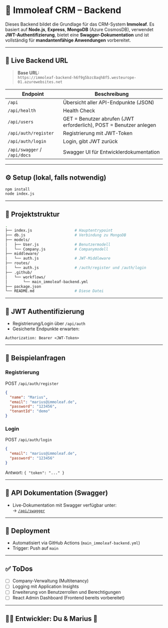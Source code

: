 # 📘 Immoleaf CRM – Backend

Dieses Backend bildet die Grundlage für das CRM-System **Immoleaf**. Es basiert auf **Node.js**, **Express**, **MongoDB** (Azure CosmosDB), verwendet **JWT-Authentifizierung**, bietet eine **Swagger-Dokumentation** und ist vollständig für **mandantenfähige Anwendungen** vorbereitet.

---

## 🔗 Live Backend URL

> **Base URL:**  
> `https://immoleaf-backend-h6f9g5bzc8aqh8f5.westeurope-01.azurewebsites.net`

| Endpoint                 | Beschreibung                                         |
|--------------------------|------------------------------------------------------|
| `/api`                   | Übersicht aller API-Endpunkte (JSON)                |
| `/api/health`            | Health Check                                        |
| `/api/users`            | GET = Benutzer abrufen (JWT erforderlich), POST = Benutzer anlegen |
| `/api/auth/register`     | Registrierung mit JWT-Token                         |
| `/api/auth/login`        | Login, gibt JWT zurück                              |
| `/api/swagger` / `/api/docs` | Swagger UI für Entwicklerdokumentation           |

---

## ⚙️ Setup (lokal, falls notwendig)

```bash
npm install
node index.js
```

---

## 🧭 Projektstruktur

```bash
.
├── index.js                   # Hauptentrypoint
├── db.js                      # Verbindung zu MongoDB
├── models/
│   ├── User.js                # Benutzermodell
│   └── Company.js             # Companymodell
├── middleware/
│   └── auth.js                # JWT-Middleware
├── routes/
│   └── auth.js                # /auth/register und /auth/login
├── .github/
│   └── workflows/
│       └── main_immoleaf-backend.yml
├── package.json
└── README.md                  # Diese Datei
```

---

## 🔐 JWT Authentifizierung

- Registrierung/Login über `/api/auth`
- Gesicherte Endpunkte erwarten:

```http
Authorization: Bearer <JWT-Token>
```

---

## 🧪 Beispielanfragen

### Registrierung

POST `/api/auth/register`

```json
{
  "name": "Marius",
  "email": "marius@immoleaf.de",
  "password": "123456",
  "tenantId": "demo"
}
```

### Login

POST `/api/auth/login`

```json
{
  "email": "marius@immoleaf.de",
  "password": "123456"
}
```

Antwort: `{ "token": "..." }`

---

## 🧾 API Dokumentation (Swagger)

- Live-Dokumentation mit Swagger verfügbar unter:  
  → [`/api/swagger`](https://immoleaf-backend-h6f9g5bzc8aqh8f5.westeurope-01.azurewebsites.net/api/swagger)

---

## 🚀 Deployment

- Automatisiert via GitHub Actions (`main_immoleaf-backend.yml`)
- Trigger: Push auf `main`

---

## ✅ ToDos

- [ ] Company-Verwaltung (Multitenancy)
- [ ] Logging mit Application Insights
- [ ] Erweiterung von Benutzerrollen und Berechtigungen
- [ ] React Admin Dashboard (Frontend bereits vorbereitet)

---

## 🧑‍💻 Entwickler: Du & Marius 💪